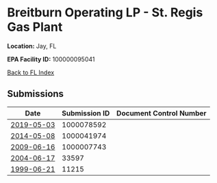 # Breitburn Operating LP - St. Regis Gas Plant

**Location:** Jay, FL

**EPA Facility ID:** 100000095041

[Back to FL Index](../../index.md)

## Submissions

| Date | Submission ID | Document Control Number |
|------|--------------|-------------------------|
| [2019-05-03](submissions/1000078592.md) | 1000078592 |  |
| [2014-05-08](submissions/1000041974.md) | 1000041974 |  |
| [2009-06-16](submissions/1000007743.md) | 1000007743 |  |
| [2004-06-17](submissions/33597.md) | 33597 |  |
| [1999-06-21](submissions/11215.md) | 11215 |  |

